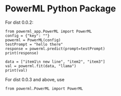 # PowerML Python Package

For dist 0.0.2:

    from powerml_app.PowerML import PowerML
    config = {"key": ""}
    powerml = PowerML(config)
    testPrompt = "hello there"
    response = powerml.predict(prompt=testPrompt)
    print(response)

    data = ["item1\n new line", "item2", "item3"]
    val = powerml.fit(data, "llama")
    print(val)

For dist 0.0.3 and above, use 
    
    from powerml.PowerML import PowerML
